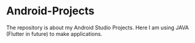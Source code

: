 # Android-Projects
The repository is about my Android Studio Projects. Here I am using JAVA (Flutter in future) to make applications.
